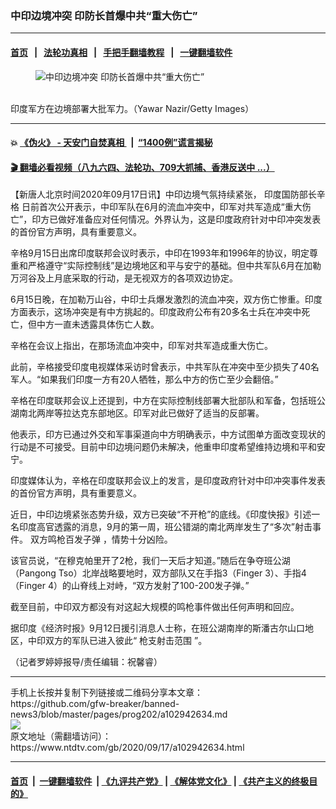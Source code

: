 ### 中印边境冲突 印防长首爆中共“重大伤亡”
------------------------

#### [首页](https://github.com/gfw-breaker/banned-news3/blob/master/README.md) &nbsp;&nbsp;|&nbsp;&nbsp; [法轮功真相](https://github.com/begood0513/basic/blob/master/README.md)  &nbsp;&nbsp;|&nbsp;&nbsp; [手把手翻墙教程](https://github.com/gfw-breaker/guides/wiki)  &nbsp;&nbsp;|&nbsp;&nbsp; [一键翻墙软件](https://github.com/gfw-breaker/nogfw/blob/master/README.md)  



<div><div class="featured_image">
 <figure>
  <img alt="中印边境冲突 印防长首爆中共“重大伤亡”" src="https://i.ntdtv.com/assets/uploads/2020/09/GettyImages-1228312039-1-800x450.jpg"/>
 </figure><br/>
 <span class="caption">
  印度军方在边境部署大批军力。（Yawar Nazir/Getty Images）
 </span>
</div>
</div><hr/>

#### 💥 [《伪火》 - 天安门自焚真相 ](http://158.247.195.190:10000/videos/blog/weihuo.html)&nbsp; |&nbsp; [“1400例”谎言揭秘  ](http://158.247.195.190:10000/videos/blog/jiexi1400.html)

#### [ 🎬  翻墙必看视频（八九六四、法轮功、709大抓捕、香港反送中 ...）](https://github.com/gfw-breaker/links/blob/master/banned.md)

<div><div class="post_content" itemprop="articleBody">
 <p>
  【新唐人北京时间2020年09月17日讯】中印边境气氛持续紧张，
  <ok href="https://www.ntdtv.com/gb/印度国防部长辛格.htm">
   印度国防部长辛格
  </ok>
  日前首次公开表示，中印军队在6月的流血冲突中，印军对共军造成“重大伤亡”，印方已做好准备应对任何情况。外界认为，这是印度政府针对中印冲突发表的首份官方声明，具有重要意义。
 </p>
 <p>
  辛格9月15日出席印度联邦会议时表示，中印在1993年和1996年的协议，明定尊重和严格遵守“实际控制线”是边境地区和平与安宁的基础。但中共军队6月在加勒万河谷及上月底采取的行动，是无视双方的各项双边协定。
 </p>
 <p>
  6月15日晚，在加勒万山谷，中印士兵爆发激烈的流血冲突，双方伤亡惨重。印度方面表示，这场冲突是有中方挑起的。印度政府公布有20多名士兵在冲突中死亡，但中方一直未透露具体伤亡人数。
 </p>
 <p>
  辛格在会议上指出，在那场流血冲突中，印军对共军造成重大伤亡。
 </p>
 <p>
  此前，辛格接受印度电视媒体采访时曾表示，中共军队在冲突中至少损失了40名军人。“如果我们印度一方有20人牺牲，那么中方的伤亡至少会翻倍。”
 </p>
 <p>
  辛格在印度联邦会议上还提到，中方在实际控制线部署大批部队和军备，包括班公湖南北两岸等拉达克东部地区。印军对此已做好了适当的反部署。
 </p>
 <p>
  他表示，印方已通过外交和军事渠道向中方明确表示，中方试图单方面改变现状的行动是不可接受。目前中印边境问题仍未解决，他重申印度希望维持边境和平和安宁。
 </p>
 <p>
  印度媒体认为，辛格在印度联邦会议上的发言，是印度政府针对中印冲突事件发表的首份官方声明，具有重要意义。
 </p>
 <p>
  近日，中印边境紧张态势升级，双方已突破“不开枪”的底线。《印度快报》引述一名印度高官透露的消息，9月的第一周，班公错湖的南北两岸发生了“多次”射击事件。
  <ok href="https://www.ntdtv.com/gb/双方鸣枪百发子弹.htm">
   双方鸣枪百发子弹
  </ok>
  ，情势十分凶险。
 </p>
 <p>
  该官员说，“在穆克帕里开了2枪，我们一天后才知道。”随后在争夺班公湖（Pangong Tso）北岸战略要地时，双方部队又在手指3（Finger 3）、手指4（Finger 4）的山脊线上对峙，“双方发射了100-200发子弹。”
 </p>
 <p>
  截至目前，中印双方都没有对这起大规模的鸣枪事件做出任何声明和回应。
 </p>
 <p>
  据印度《经济时报》9月12日援引消息人士称，在班公湖南岸的斯潘古尔山口地区，中印双方的军队已进入彼此“
  <ok href="https://www.ntdtv.com/gb/枪支射击范围.htm">
   枪支射击范围
  </ok>
  ”。
 </p>
 <p>
  （记者罗婷婷报导/责任编辑：祝馨睿）
 </p>
 <div class="single_ad">
 </div>
</div>
</div>
<hr/>
手机上长按并复制下列链接或二维码分享本文章：<br/>
https://github.com/gfw-breaker/banned-news3/blob/master/pages/prog202/a102942634.md <br/>
<a href='https://github.com/gfw-breaker/banned-news3/blob/master/pages/prog202/a102942634.md'><img src='https://github.com/gfw-breaker/banned-news3/blob/master/pages/prog202/a102942634.md.png'/></a> <br/>
原文地址（需翻墙访问）：https://www.ntdtv.com/gb/2020/09/17/a102942634.html


------------------------
#### [首页](https://github.com/gfw-breaker/banned-news3/blob/master/README.md) &nbsp;|&nbsp; [一键翻墙软件](https://github.com/gfw-breaker/nogfw/blob/master/README.md) &nbsp;| [《九评共产党》](https://github.com/gfw-breaker/9ping.md/blob/master/README.md#九评之一评共产党是什么) | [《解体党文化》](https://github.com/gfw-breaker/jtdwh.md/blob/master/README.md) | [《共产主义的终极目的》](https://github.com/gfw-breaker/gczydzjmd.md/blob/master/README.md)


<img src='http://gfw-breaker.win/banned-news3/pages/prog202/a102942634.md' width='0px' height='0px'/>